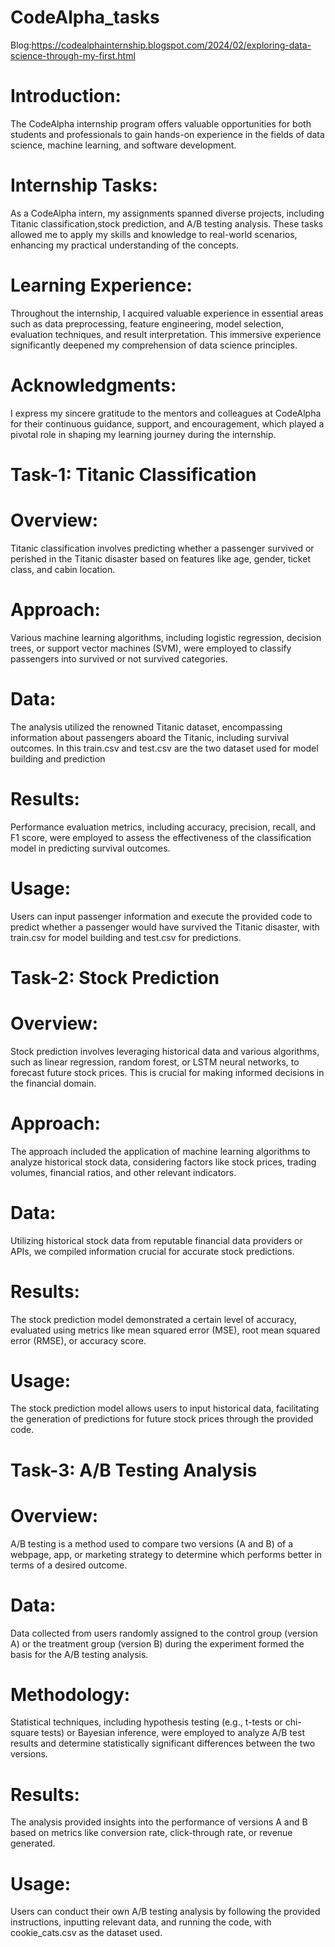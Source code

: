 # CodeAlpha_tasks

Blog:https://codealphainternship.blogspot.com/2024/02/exploring-data-science-through-my-first.html



# Introduction:
The CodeAlpha internship program offers valuable opportunities for both students and professionals to gain hands-on experience in the fields of data science, machine learning, and software development.

# Internship Tasks:
As a CodeAlpha intern, my assignments spanned diverse projects, including  Titanic classification,stock prediction, and A/B testing analysis. These tasks allowed me to apply my skills and knowledge to real-world scenarios, enhancing my practical understanding of the concepts.

# Learning Experience:
Throughout the internship, I acquired valuable experience in essential areas such as data preprocessing, feature engineering, model selection, evaluation techniques, and result interpretation. This immersive experience significantly deepened my comprehension of data science principles.

# Acknowledgments:
I express my sincere gratitude to the mentors and colleagues at CodeAlpha for their continuous guidance, support, and encouragement, which played a pivotal role in shaping my learning journey during the internship.

# Task-1: Titanic Classification

# Overview:
Titanic classification involves predicting whether a passenger survived or perished in the Titanic disaster based on features like age, gender, ticket class, and cabin location.

# Approach:
Various machine learning algorithms, including logistic regression, decision trees, or support vector machines (SVM), were employed to classify passengers into survived or not survived categories.

# Data:
The analysis utilized the renowned Titanic dataset, encompassing information about passengers aboard the Titanic, including survival outcomes.
In this train.csv and test.csv are the two dataset used for model building and prediction

# Results:
Performance evaluation metrics, including accuracy, precision, recall, and F1 score, were employed to assess the effectiveness of the classification model in predicting survival outcomes.

# Usage:
Users can input passenger information and execute the provided code to predict whether a passenger would have survived the Titanic disaster, with train.csv for model building and test.csv for predictions.

# Task-2: Stock Prediction

# Overview:
Stock prediction involves leveraging historical data and various algorithms, such as linear regression, random forest, or LSTM neural networks, to forecast future stock prices. This is crucial for making informed decisions in the financial domain.

# Approach:
The approach included the application of machine learning algorithms to analyze historical stock data, considering factors like stock prices, trading volumes, financial ratios, and other relevant indicators.

# Data:
Utilizing historical stock data from reputable financial data providers or APIs, we compiled information crucial for accurate stock predictions.

# Results:
The stock prediction model demonstrated a certain level of accuracy, evaluated using metrics like mean squared error (MSE), root mean squared error (RMSE), or accuracy score.

# Usage:
The stock prediction model allows users to input historical data, facilitating the generation of predictions for future stock prices through the provided code.


# Task-3: A/B Testing Analysis

# Overview:
A/B testing is a method used to compare two versions (A and B) of a webpage, app, or marketing strategy to determine which performs better in terms of a desired outcome.

# Data:
Data collected from users randomly assigned to the control group (version A) or the treatment group (version B) during the experiment formed the basis for the A/B testing analysis.

# Methodology:
Statistical techniques, including hypothesis testing (e.g., t-tests or chi-square tests) or Bayesian inference, were employed to analyze A/B test results and determine statistically significant differences between the two versions.

# Results:
The analysis provided insights into the performance of versions A and B based on metrics like conversion rate, click-through rate, or revenue generated.

# Usage:
Users can conduct their own A/B testing analysis by following the provided instructions, inputting relevant data, and running the code, with cookie_cats.csv as the dataset used.
